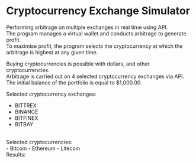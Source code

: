 # Cryptocurrency Exchange Simulator 
Performing arbitrage on multiple exchanges in real time using API. <br />
The program manages a virtual wallet and conducts arbitrage to generate profit. <br />
To maximise profit, the program selects the cryptocurrency at which the arbitrage is highest at any given time. <br />

Buying cryptocurrencies is possible with dollars, and other cryptocurrencies. <br />
Arbitrage is carried out on 4 selected cryptocurrency exchanges via API. <br />
The initial balance of the portfolio is equal to $1,000.00. <br />

Selected cryptocurrency exchanges: <br />
- BITTREX
- BINANCE
- BITFINEX
- BITBAY 
<br />
Selected cryptocurrencies: <br />
- Bitcoin
- Ethereum
- Litecoin
<br />
Results:
